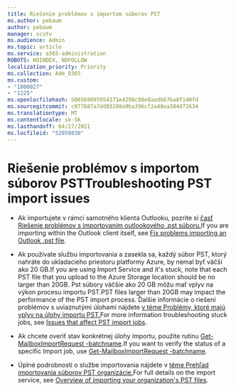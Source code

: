 ```yaml
---
title: Riešenie problémov s importom súborov PST
ms.author: pebaum
author: pebaum
manager: scotv
ms.audience: Admin
ms.topic: article
ms.service: o365-administration
ROBOTS: NOINDEX, NOFOLLOW
localization_priority: Priority
ms.collection: Adm_O365
ms.custom:
- "1800027"
- "1225"
ms.openlocfilehash: 5065b9895954371e4298c98e8aadb67ba8f140fd
ms.sourcegitcommit: c977687a7dd03288a9ba396cf2a48ea384d72634
ms.translationtype: MT
ms.contentlocale: sk-SK
ms.lasthandoff: 04/27/2021
ms.locfileid: "52059830"
---
```

# <a name="troubleshooting-pst-import-issues"></a><span data-ttu-id="aca6a-102">Riešenie problémov s importom súborov PST</span><span class="sxs-lookup"><span data-stu-id="aca6a-102">Troubleshooting PST import issues</span></span>

- <span data-ttu-id="aca6a-103">Ak importujete v rámci samotného klienta Outlooku, pozrite si [časť Riešenie problémov s importovaním outlookového .pst súboru.](https://support.office.com/article/Fix-problems-importing-an-Outlook-pst-file-2d2e50dc-5c36-4ab2-ab50-f1be733b3d6e)</span><span class="sxs-lookup"><span data-stu-id="aca6a-103">If you are importing within the Outlook client itself, see [Fix problems importing an Outlook .pst file](https://support.office.com/article/Fix-problems-importing-an-Outlook-pst-file-2d2e50dc-5c36-4ab2-ab50-f1be733b3d6e).</span></span>

- <span data-ttu-id="aca6a-104">Ak používate službu importovania a zasekla sa, každý súbor PST, ktorý nahráte do ukladacieho priestoru platformy Azure, by nemal byť väčší ako 20 GB.</span><span class="sxs-lookup"><span data-stu-id="aca6a-104">If you are using Import Service and it's stuck, note that each PST file that you upload to the Azure Storage location should be no larger than 20GB.</span></span> <span data-ttu-id="aca6a-105">Pst súbory väčšie ako 20 GB môžu mať vplyv na výkon procesu importu PST.</span><span class="sxs-lookup"><span data-stu-id="aca6a-105">PST files larger than 20GB may impact the performance of the PST import process.</span></span> <span data-ttu-id="aca6a-106">Ďalšie informácie o riešení problémov s uviaznutými úlohami nájdete [v téme Problémy, ktoré majú vplyv na úlohy importu PST.](https://docs.microsoft.com/office365/troubleshoot/pst-import-service/issues-with-pst-import-job)</span><span class="sxs-lookup"><span data-stu-id="aca6a-106">For more information troubleshooting stuck jobs, see [Issues that affect PST import jobs](https://docs.microsoft.com/office365/troubleshoot/pst-import-service/issues-with-pst-import-job).</span></span>

- <span data-ttu-id="aca6a-107">Ak chcete overiť stav konkrétnej úlohy importu, použite rutinu [Get-MailboxImportRequest -batchname](https://docs.microsoft.com/powershell/module/exchange/mailboxes/get-mailboximportrequest).</span><span class="sxs-lookup"><span data-stu-id="aca6a-107">If you want to verify the status of a specific Import job, use [Get-MailboxImportRequest -batchname](https://docs.microsoft.com/powershell/module/exchange/mailboxes/get-mailboximportrequest).</span></span>

- <span data-ttu-id="aca6a-108">Úplné podrobnosti o službe importovania nájdete v [téme Prehľad importovania súborov PST organizácie.](https://docs.microsoft.com/microsoft-365/compliance/importing-pst-files-to-office-365?view=o365-worldwide)</span><span class="sxs-lookup"><span data-stu-id="aca6a-108">For full details on the import service, see [Overview of importing your organization's PST files](https://docs.microsoft.com/microsoft-365/compliance/importing-pst-files-to-office-365?view=o365-worldwide).</span></span>
